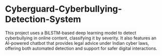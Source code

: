 # Cyberguard-Cyberbullying-Detection-System
This project uses a BiLSTM-based deep learning model to detect cyberbullying in online content, classifying it by severity. It also features an AI-powered chatbot that provides legal advice under Indian cyber laws, offering both automated detection and support for safer digital interactions.
